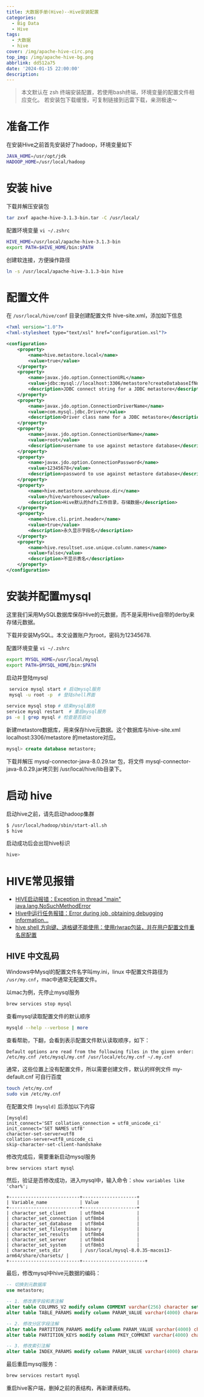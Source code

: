 ```yaml
---
title: 大数据手册(Hive)--Hive安装配置
categories:
  - Big Data
  - Hive
tags:
  - 大数据
  - hive
cover: /img/apache-hive-circ.png
top_img: /img/apache-hive-bg.png
abbrlink: dd512a75
date: '2024-01-15 22:00:00'
description:
---
```


> 本文默认在 zsh 终端安装配置，若使用bash终端，环境变量的配置文件相应变化。
> 若安装包下载缓慢，可复制链接到迅雷下载，亲测极速～

# 准备工作

在安装Hive之前首先安装好了hadoop，环境变量如下

```sh
JAVA_HOME=/usr/opt/jdk
HADOOP_HOME=/usr/local/hadoop
```

# 安装 hive

下载并解压安装包

```bash
tar zxvf apache-hive-3.1.3-bin.tar -C /usr/local/
```

配置环境变量  `vi ~/.zshrc`

```sh
HIVE_HOME=/usr/local/apache-hive-3.1.3-bin
export PATH=$HIVE_HOME/bin:$PATH
```

创建软连接，方便操作路径

```sh
ln -s /usr/local/apache-hive-3.1.3-bin hive
```

# 配置文件

在 `/usr/local/hive/conf` 目录创建配置文件 hive-site.xml，添加如下信息

```xml
<?xml version="1.0"?>
<?xml-stylesheet type="text/xsl" href="configuration.xsl"?>

<configuration>
    <property>
        <name>hive.metastore.local</name>
        <value>true</value>
    </property>
    <property>
        <name>javax.jdo.option.ConnectionURL</name>
        <value>jdbc:mysql://localhost:3306/metastore?createDatabaseIfNotExist=true</value>
        <description>JDBC connect string for a JDBC metastore</description>
    </property>
    <property>
        <name>javax.jdo.option.ConnectionDriverName</name>
        <value>com.mysql.jdbc.Driver</value>
        <description>Driver class name for a JDBC metastore</description>
    </property>
    <property>
        <name>javax.jdo.option.ConnectionUserName</name>
        <value>root</value>
        <description>username to use against metastore database</description>
    </property>
    <property>
        <name>javax.jdo.option.ConnectionPassword</name>
        <value>12345678</value>
        <description>password to use against metastore database</description>
    </property>
    <property>
        <name>hive.metastore.warehouse.dir</name>
        <value>/hive/warehouse</value>
        <description>Hive默认的hdfs工作目录，存储数据</description>
    </property>
    <property>
        <name>hive.cli.print.header</name>
        <value>true</value>
        <description>永久显示字段名</description>
    </property>
    <property>
        <name>hive.resultset.use.unique.column.names</name>
        <value>false</value>
        <description>不显示表名</description>
    </property>
</configuration>
```

# 安装并配置mysql

这里我们采用MySQL数据库保存Hive的元数据，而不是采用Hive自带的derby来存储元数据。

下载并安装MySQL。本文设置账户为root，密码为12345678.

配置环境变量  `vi ~/.zshrc`

```sh
export MYSQL_HOME=/usr/local/mysql
export PATH=$MYSQL_HOME/bin:$PATH
```

启动并登陆mysql

```sh
 service mysql start # 启动mysql服务
 mysql -u root -p  # 登陆shell界面
 
service mysql stop # 结束mysql服务
service mysql restart  # 重启mysql服务
ps -e | grep mysql # 检查是否启动
```

新建metastore数据库，用来保存hive元数据。这个数据库与hive-site.xml localhost:3306/metastore 的metastore对应。

```sql
mysql> create database metastore;
```

下载并解压 mysql-connector-java-8.0.29.tar 包，将文件 mysql-connector-java-8.0.29.jar拷贝到 /usr/local/hive/lib目录下。

# 启动 hive

启动hive之前，请先启动hadoop集群

```sh
$ /usr/local/hadoop/sbin/start-all.sh
$ hive
```

启动成功后会出现hive标识

```sh
hive> 
```

# HIVE常见报错

- [HIVE启动报错：Exception in thread "main" java.lang.NoSuchMethodError](https://www.cnblogs.com/jaysonteng/p/13412763.html)
- [Hive中运行任务报错：Error during job, obtaining debugging information...](https://blog.csdn.net/qq_41428711/article/details/86169029)
- [hive shell 方向键、退格键不能使用：使用rlwrap包装，并在用户配置文件重名民配置](https://blog.csdn.net/weixin_34050519/article/details/92353909)

## HIVE 中文乱码

Windows中Mysql的配置文件名字叫my.ini，linux 中配置文件路径为 `/usr/my.cnf`，mac中通常无配置文件。

以mac为例，先停止mysql服务

```sh
brew services stop mysql
```

查看mysql读取配置文件的默认顺序

```sh
mysqld --help --verbose | more
```

查看帮助，下翻，会看到表示配置文件默认读取顺序，如下：

```
Default options are read from the following files in the given order:
/etc/my.cnf /etc/mysql/my.cnf /usr/local/etc/my.cnf ~/.my.cnf
```

通常，这些位置上没有配置文件，所以需要创建文件，默认的样例文件 my-default.cnf 可自行百度

```sh
touch /etc/my.cnf
sudo vim /etc/my.cnf
```

在配置文件 `[mysqld]` 后添加以下内容

```
[mysqld]
init_connect='SET collation_connection = utf8_unicode_ci' 
init_connect='SET NAMES utf8'
character-set-server=utf8 
collation-server=utf8_unicode_ci
skip-character-set-client-handshake 
```

修改完成后，需要重新启动mysql服务

```sh
brew services start mysql
```

 然后，验证是否修改成功，进入mysql中，输入命令：`show variables like 'char%';`

```
+--------------------------+--------------------+
| Variable_name            | Value              |
+--------------------------+--------------------+
| character_set_client     | utf8mb4            |
| character_set_connection | utf8mb4            |
| character_set_database   | utf8mb4            |
| character_set_filesystem | binary             |
| character_set_results    | utf8mb4            |
| character_set_server     | utf8mb4            |
| character_set_system     | utf8mb3            |
| character_sets_dir       | /usr/local/mysql-8.0.35-macos13-arm64/share/charsets/ |
+--------------------------+-----------------------+
```

最后，修改mysql中hive元数据的编码：

```sql
-- 切换到元数据库
use metastore;

-- 1. 修改表字段和表注解
alter table COLUMNS_V2 modify column COMMENT varchar(256) character set utf8;
alter table TABLE_PARAMS modify column PARAM_VALUE varchar(4000) character set utf8;

-- 2. 修改分区字段注解
alter table PARTITION_PARAMS modify column PARAM_VALUE varchar(4000) character set utf8;
alter table PARTITION_KEYS modify column PKEY_COMMENT varchar(4000) character set utf8;

-- 3. 修改索引注解
alter table INDEX_PARAMS modify column PARAM_VALUE varchar(4000) character set utf8;
```

最后重启mysql服务：

```sh
brew services restart mysql
```

重启hive客户端，删掉之前的表结构，再新建表结构。
